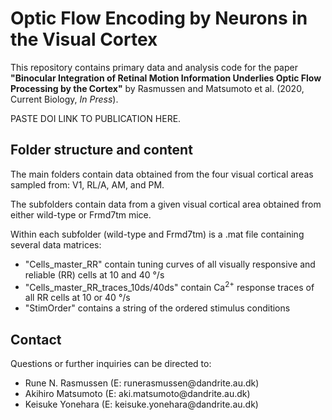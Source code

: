 # Optic Flow Encoding by Neurons in the Visual Cortex

This repository contains primary data and analysis code for the paper <b>"Binocular Integration of Retinal Motion Information Underlies Optic Flow Processing by the Cortex"</b> by Rasmussen and Matsumoto et al. (2020, Current Biology, <i>In Press</i>).

PASTE DOI LINK TO PUBLICATION HERE.
<br> 

Folder structure and content
--------
The main folders contain data obtained from the four visual cortical areas sampled from: V1, RL/A, AM, and PM. 

The subfolders contain data from a given visual cortical area obtained from either wild-type or Frmd7tm mice.

Within each subfolder (wild-type and Frmd7tm) is a .mat file containing several data matrices:
<ul>
<li> "Cells_master_RR" contain tuning curves of all visually responsive and reliable (RR) cells at 10 and 40 <span>&#176;</span>/s
<li> "Cells_master_RR_traces_10ds/40ds" contain Ca<sup>2+</sup> response traces of all RR cells at 10 or 40 <span>&#176;</span>/s
<li> "StimOrder" contains a string of the ordered stimulus conditions   
</ul>

Contact 
--------
Questions or further inquiries can be directed to: 
<ul>
<li>Rune N. Rasmussen (E: runerasmussen@dandrite.au.dk)
<li>Akihiro Matsumoto (E: aki.matsumoto@dandrite.au.dk)
<li>Keisuke Yonehara (E: keisuke.yonehara@dandrite.au.dk)
<ul>
